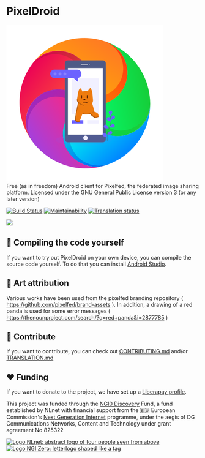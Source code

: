 # PixelDroid
![Pixeldroid project logo](pixeldroid_logo.png)  
Free (as in freedom) Android client for Pixelfed, the federated image sharing platform. Licensed under the GNU General Public License version 3 (or any later version)

[![Build Status](https://gitlab.shinice.net/pixeldroid/PixelDroid/badges/master/pipeline.svg)](https://gitlab.shinice.net/pixeldroid/PixelDroid/pipelines) [![Maintainability](https://api.codeclimate.com/v1/badges/a4f1747dc60b96eb74df/maintainability)](https://codeclimate.com/github/H-PixelDroid/PixelDroid/maintainability) [![Translation status](https://weblate.pixeldroid.org/widgets/pixeldroid/-/pixeldroid/svg-badge.svg)](https://weblate.pixeldroid.org/engage/pixeldroid/?utm_source=widget)  

<a href=https://apt.izzysoft.de/fdroid/index/apk/com.h.pixeldroid><img src="https://gitlab.com/IzzyOnDroid/repo/-/raw/master/assets/IzzyOnDroid.png" width="170"></a>

## 🔧 Compiling the code yourself  
If you want to try out PixelDroid on your own device, you can compile the source code yourself. To do that you can install [Android Studio](https://developer.android.com/studio/).  

## 🎨 Art attribution  
Various works have been used from the pixelfed branding repository ( https://github.com/pixelfed/brand-assets ). In addition, a drawing of a red panda is used for some error messages ( https://thenounproject.com/search/?q=red+panda&i=2877785 )

## 🤝 Contribute  
If you want to contribute, you can check out [CONTRIBUTING.md](CONTRIBUTING.md) and/or [TRANSLATION.md](TRANSLATION.md)


## ❤ Funding
If you want to donate to the project, we have set up a [Liberapay profile](https://liberapay.com/PixelDroid/).

This project was funded through the [NGI0 Discovery](https://nlnet.nl/discovery) Fund, a fund established by NLnet with financial support from the 🇪🇺 European
Commission's [Next Generation Internet](https://ngi.eu) programme, under the aegis of DG Communications Networks, Content and Technology under grant agreement No 825322


<a href="https://nlnet.nl/project/PixelDroid/">
      <img width="250" src="https://nlnet.nl/logo/banner.png" alt="Logo NLnet: abstract logo of four people seen from above"/>
</a>
<a href="https://ngi.eu/">
      <img width="250" src="https://nlnet.nl/image/logos/NGI0_tag.png" alt="Logo NGI Zero: letterlogo shaped like a tag" />
</a>

